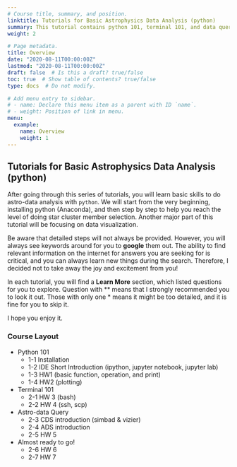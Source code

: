 ```yaml
---
# Course title, summary, and position.
linktitle: Tutorials for Basic Astrophysics Data Analysis (python)
summary: This tutorial contains python 101, terminal 101, and data query 101 for those new to this field and want to get their hands dirty ASAP (e.g., for summer intern students, lab newcomers, or people who want to switch to python).
weight: 2

# Page metadata.
title: Overview
date: "2020-08-11T00:00:00Z"
lastmod: "2020-08-11T00:00:00Z"
draft: false  # Is this a draft? true/false
toc: true  # Show table of contents? true/false
type: docs  # Do not modify.

# Add menu entry to sidebar.
# - name: Declare this menu item as a parent with ID `name`.
# - weight: Position of link in menu.
menu:
  example:
    name: Overview
    weight: 1
---
```


## Tutorials for Basic Astrophysics Data Analysis (python)
After going through this series of tutorials, you will learn basic skills to do astro-data analysis with `python`. We will start from the very beginning, installing python (Anaconda), and then step by step to help you reach the level of doing star cluster member selection. Another major part of this tutorial will be focusing on data visualization.

Be aware that detailed steps will not always be provided. However, you will always see keywords around for you to **google** them out. The ability to find relevant information on the internet for answers you are seeking for is critical, and you can always learn new things during the search. Therefore, I decided not to take away the joy and excitement from you!

In each tutorial, you will find a **Learn More** section, which listed questions for you to explore. Question with \*\* means that I strongly recommended you to look it out. Those with only one \* means it might be too detailed, and it is fine for you to skip it.

I hope you enjoy it.

### Course Layout
* Python 101
    * 1-1 Installation
    * 1-2 IDE Short Introduction (ipython, jupyter notebook, jupyter lab)
    * 1-3 HW1 (basic function, operation, and print)
    * 1-4 HW2 (plotting)
* Terminal 101
    * 2-1 HW 3 (bash)
    * 2-2 HW 4 (ssh, scp)
* Astro-data Query
    * 2-3 CDS introduction (simbad & vizier)
    * 2-4 ADS introduction
    * 2-5 HW 5
* Almost ready to go!
    * 2-6 HW 6
    * 2-7 HW 7

